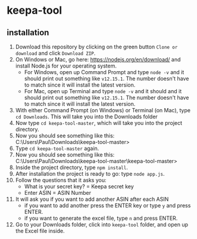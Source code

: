 # keepa-tool

## installation
1. Download this repository by clicking on the green button `Clone or download` and click `Download ZIP`.
2. On Windows or Mac, go here: https://nodejs.org/en/download/ and install Node.js for your operating system.
      - For Windows, open up Command Prompt and type `node -v` and it should print out something like `v12.15.1`. The number doesn't have to match since it will install the latest version.
      - For Mac, open up Terminal and type `node -v` and it should and it should print out something like `v12.15.1`. The number doesn't have to match since it will install the latest version.
3. With either Command Prompt (on Windows) or Terminal (on Mac), type `cd Downloads`. This will take you into the Downloads folder
4. Now type `cd keepa-tool-master`, which will take you into the project directory.
5. Now you should see something like this: C:\Users\Paul\Downloads\keepa-tool-master>
6. Type `cd keepa-tool-master` again.
7. Now you should see something like this: C:\Users\Paul\Downloads\keepa-tool-master\keepa-tool-master>
8. Inside the project directory, type `npm install`.
9. After installation the project is ready to go: type `node app.js`.
10. Follow the questions that it asks you:
    - What is your secret key? = Keepa secret key
    - Enter ASIN = ASIN Number
11. It will ask you if you want to add another ASIN after each ASIN
    - if you want to add another press the ENTER key or type `y` and press ENTER.
    - if you want to generate the excel file, type `n` and press ENTER.
12. Go to your Downloads folder, click into `keepa-tool` folder, and open up the Excel file inside.
      
